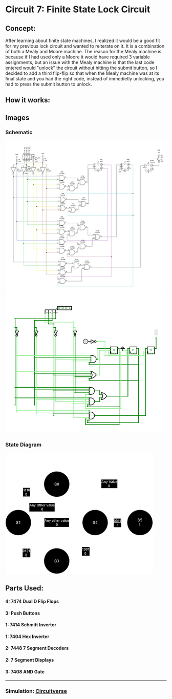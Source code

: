 # Circuit 7: Finite State Lock Circuit
## Concept:
After learning about finite state machines, I realized it would be a good fit for my previous lock circuit and wanted to reiterate on it. It is a combination of both a Mealy and Moore machine. The reason for the Mealy machine is because if I had used only a Moore it would have required 3 variable assignments, but an issue with the Mealy machine is that the last code entered would "unlock" the circuit without hitting the submit button, so I decided to add a third flip-flip so that when the Mealy machine was at its final state and you had the right code, instead of immedietly unlocking, you had to press the submit button to unlock.

## How it works:


## Images
### Schematic
![Circuit 7 Schematic](Circuit_7_Schematic.jpg)
![Circuit 7 Simulation](Circuit_7_Simulation.png)

### State Diagram
![Circuit 7 Simulation](Circuit_7_Diagram.drawio.png)

## Parts Used:
#### 4: 7474 Dual D Flip Flops
#### 3: Push Buttons
#### 1: 7414 Schmitt Inverter
#### 1: 7404 Hex Inverter
#### 2: 7448 7 Segment Decoders
#### 2: 7 Segment Displays
#### 3: 7408 AND Gate
***
### Simulation: [Circuitverse](https://circuitverse.org/users/266288/projects/finite-state-lock-circuit)

